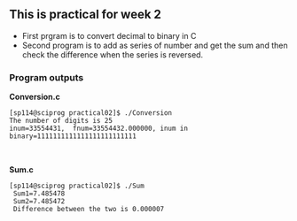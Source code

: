 ## This is practical for week 2

- First prgram is to convert decimal to binary in C
- Second program is to add as series of number and get the sum and then check the difference when the series is reversed.


### Program outputs

**Conversion.c**

```Shell
[sp114@sciprog practical02]$ ./Conversion 
The number of digits is 25
inum=33554431,  fnum=33554432.000000, inum in binary=1111111111111111111111111
```

<br>

**Sum.c**

```Shell
[sp114@sciprog practical02]$ ./Sum
 Sum1=7.485478
 Sum2=7.485472
 Difference between the two is 0.000007
```